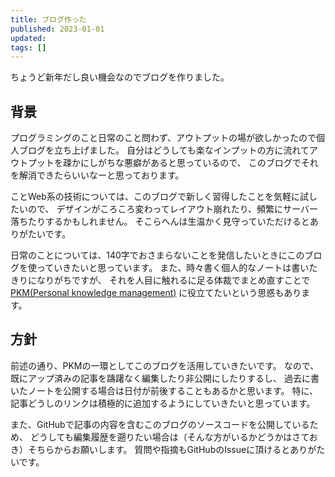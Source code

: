 ```yaml
---
title: ブログ作った
published: 2023-01-01
updated:
tags: []
---
```


ちょうど新年だし良い機会なのでブログを作りました。

## 背景

プログラミングのこと日常のこと問わず、アウトプットの場が欲しかったので個人ブログを立ち上げました。
自分はどうしても楽なインプットの方に流れてアウトプットを疎かにしがちな悪癖があると思っているので、
このブログでそれを解消できたらいいなーと思っております。

ことWeb系の技術については、このブログで新しく習得したことを気軽に試したいので、
デザインがころころ変わってレイアウト崩れたり、頻繁にサーバー落ちたりするかもしれません。
そこらへんは生温かく見守っていただけるとありがたいです。

<!-- textlint-disable preset-ja-technical-writing/no-doubled-joshi -->

日常のことについては、140字でおさまらないことを発信したいときにこのブログを使っていきたいと思っています。
また、時々書く個人的なノートは書いたきりになりがちですが、
それを人目に触れるに足る体裁でまとめ直すことで
[PKM(Personal knowledge management)](https://en.wikipedia.org/wiki/Personal_knowledge_management)
に役立てたいという思惑もあります。

<!-- textlint-enable preset-ja-technical-writing/no-doubled-joshi -->

## 方針

前述の通り、PKMの一環としてこのブログを活用していきたいです。
なので、既にアップ済みの記事を躊躇なく編集したり非公開にしたりするし、
過去に書いたノートを公開する場合は日付が前後することもあるかと思います。
特に、記事どうしのリンクは積極的に追加するようにしていきたいと思っています。

また、GitHubで記事の内容を含むこのブログのソースコードを公開しているため、
どうしても編集履歴を遡りたい場合は（そんな方がいるかどうかはさておき）そちらからお願いします。
質問や指摘もGitHubのIssueに頂けるとありがたいです。
